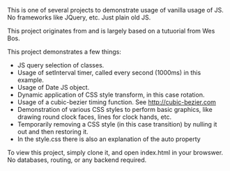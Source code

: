 This is one of several projects to demonstrate usage of vanilla usage of JS. No frameworks like JQuery, etc. Just plain old JS.

This project originates from and is largely based on a tutuorial from Wes Bos. 

This project demonstrates a few things:

* JS query selection of classes.
* Usage of setInterval timer, called every second (1000ms) in this example.
* Usage of Date JS object.
* Dynamic application of CSS style transform, in this case rotation.
* Usage of a cubic-bezier timing function. See http://cubic-bezier.com
* Demonstration of various CSS styles to perform basic graphics, like 
  drawing round clock faces, lines for clock hands, etc.
* Temporarily removing a CSS style (in this case transition) by nulling 
  it out and then restoring it.
* In the style.css there is also an explanation of the auto property

To view this project, simply clone it, and open index.html in your browswer. No databases, routing, or any backend required.
